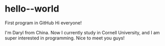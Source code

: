 # hello--world
First program in GitHub
Hi everyone!

I'm Daryl from China. Now I currently study in Cornell University, and I am 
super interested in programming. Nice to meet you guys!
